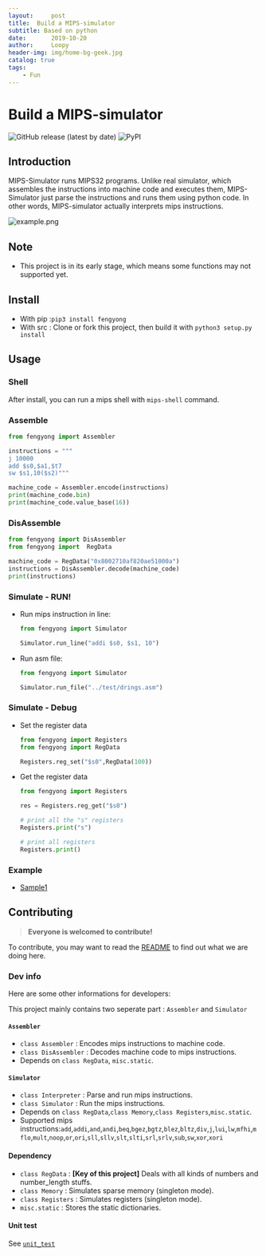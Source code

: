 ```yaml
---
layout:     post
title:  Build a MIPS-simulator
subtitle: Based on python
date:       2019-10-20
author:     Loopy
header-img: img/home-bg-geek.jpg
catalog: true
tags:
    - Fun
---
```

# Build a MIPS-simulator

![GitHub release (latest by date)](https://img.shields.io/github/v/release/cqu-ai/pymips) ![PyPI](https://img.shields.io/pypi/v/fengyong)

## Introduction

MIPS-Simulator runs MIPS32 programs.
Unlike real simulator, which assembles the instructions into machine code and executes them,
MIPS-Simulator just parse the instructions and runs them using python code.
In other words, MIPS-simulator actually interprets mips instructions.

![example.png](https://github.com/CQU-AI/pymips/blob/master/example.png?raw=true)

## Note

- This project is in its early stage, which means some functions may not supported yet.

## Install
 - With pip :`pip3 install fengyong`
 - With src : Clone or fork this project, then build it with `python3 setup.py install`

## Usage
### Shell
After install, you can run a mips shell with `mips-shell` command.

### Assemble
```python
from fengyong import Assembler

instructions = """
j 10000
add $s0,$a1,$t7
sw $s1,10($s2)"""

machine_code = Assembler.encode(instructions)
print(machine_code.bin)
print(machine_code.value_base(16))
```
### DisAssemble
```python
from fengyong import DisAssembler
from fengyong import  RegData

machine_code = RegData("0x8002710af820ae51000a")
instructions = DisAssembler.decode(machine_code)
print(instructions)
```

### Simulate - RUN!
 - Run mips instruction in line:
    ```python
   from fengyong import Simulator

   Simulator.run_line("addi $s0, $s1, 10")
    ```
 - Run asm file:
    ```python
   from fengyong import Simulator

   Simulator.run_file("../test/drings.asm")
    ```

### Simulate - Debug
 - Set the register data
    ```python
   from fengyong import Registers
   from fengyong import RegData

   Registers.reg_set("$s0",RegData(100))
   ```
 - Get the register data
    ```python
   from fengyong import Registers

   res = Registers.reg_get("$s0")

   # print all the "s" registers
   Registers.print("s")

   # print all registers
   Registers.print()
    ```

### Example
 - [Sample1](https://github.com/CQU-AI/pymips/tree/master/sample/sample)

## Contributing

> **Everyone is welcomed to contribute!**

To contribute, you may want to read the [README](./README.md) to find out what we are doing here.

### Dev info
Here are some other informations for developers:

This project mainly contains two seperate part : `Assembler` and `Simulator`

#### `Assembler`
 - `class Assembler` : Encodes mips instructions to machine code.
 - `class DisAssembler` : Decodes machine code to mips instructions.
 - Depends on `class RegData`, `misc.static`.

#### `Simulator`
 - `class Interpreter` : Parse and run mips instructions.
 - `class Simulator` : Run the mips instructions.
 - Depends on `class RegData`,`class Memory`,`class Registers`,`misc.static`.
 - Supported mips instructions:`add`,`addi`,`and`,`andi`,`beq`,`bgez`,`bgtz`,`blez`,`bltz`,`div`,`j`,`lui`,`lw`,`mfhi`,`mflo`,`mult`,`noop`,`or`,`ori`,`sll`,`sllv`,`slt`,`slti`,`srl`,`srlv`,`sub`,`sw`,`xor`,`xori`

#### Dependency
 - `class RegData` : **[Key of this project]** Deals with all kinds of numbers and number_length stuffs.
 - `class Memory` : Simulates sparse memory (singleton mode).
 - `class Registers` : Simulates registers (singleton mode).
 - `misc.static` : Stores the static dictionaries.

#### Unit test
See [`unit_test`](https://github.com/CQU-AI/pymips/tree/master/test/unit_test)
